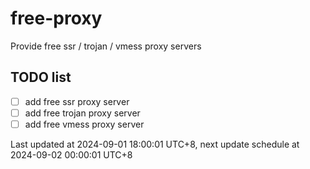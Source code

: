 
# free-proxy
Provide free ssr / trojan / vmess proxy servers


## TODO list
- [ ] add free ssr proxy server
- [ ] add free trojan proxy server
- [ ] add free vmess proxy server

Last updated at 2024-09-01 18:00:01 UTC+8, next update schedule at 2024-09-02 00:00:01 UTC+8


